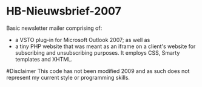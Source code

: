 # HB-Nieuwsbrief-2007
Basic newsletter mailer comprising of:
- a VSTO plug-in for Microsoft Outlook 2007; as well as 
- a tiny PHP website that was meant as an iframe on a client's website for subscribing and unsubscribing purposes. It employs CSS, Smarty templates and XHTML.

#Disclaimer
This code has not been modified 2009 and as such does not represent my current style or programming skills.
